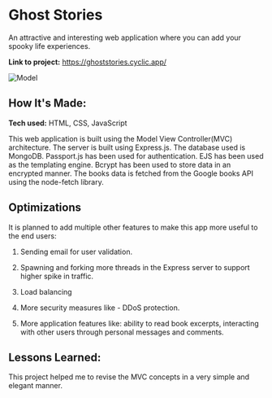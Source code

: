 # Ghost Stories
An attractive and interesting web application where you can add your spooky life experiences. 

**Link to project:** https://ghoststories.cyclic.app/

![Model](https://i.ibb.co/RBRMyQr/ghost-stories.png)

## How It's Made:

**Tech used:** HTML, CSS, JavaScript

This web application is built using the Model View Controller(MVC) architecture. The server is built using Express.js. The database used is MongoDB. Passport.js has been used for authentication. EJS has been used as the templating engine. Bcrypt has been used to store data in an encrypted manner. The books data is fetched from the Google books API using the node-fetch library.

## Optimizations

It is planned to add multiple other features to make this app more useful to the end users:

1) Sending email for user validation.

2) Spawning and forking more threads in the Express server to support higher spike in traffic.

3) Load balancing

4) More security measures like - DDoS protection.

5) More application features like: ability to read book excerpts, interacting with other users through         personal messages and comments. 

## Lessons Learned:

This project helped me to revise the MVC concepts in a very simple and elegant manner.